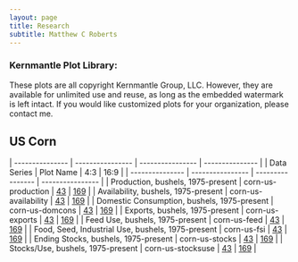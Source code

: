 ```yaml
---
layout: page
title: Research
subtitle: Matthew C Roberts
---
```


### Kernmantle Plot Library:

These plots are all copyright Kernmantle Group, LLC. However, they are available for unlimited use and reuse, as long as the embedded watermark is left intact. If you would like customized plots for your organization, please contact me.


## US Corn
| ---------------                                     | ----------------     | ---------------- | ---------------  |
| Data Series                                         | Plot Name            | 4:3              |  16:9            |
| ---------------                                     | ----------------     | ---------------- | ---------------- |
| Production, bushels, 1975-present                   | corn-us-production   | [43](../img/plots/corn-us-production-43.png) | [169](../img/plots/corn-us-production-169.png) |
| Availability, bushels, 1975-present                 | corn-us-availability | [43](../img/plots/corn-us-availability-43.png) | [169](../img/plots/corn-us-availability-169.png) |
| Domestic Consumption, bushels, 1975-present         | corn-us-domcons      | [43](../img/plots/corn-us-domcons-43.png) | [169](../img/plots/corn-us-domcons-169.png) |
| Exports, bushels, 1975-present                      | corn-us-exports      | [43](../img/plots/corn-us-exports-43.png) | [169](../img/plots/corn-us-exports-169.png) |
| Feed Use, bushels, 1975-present                     | corn-us-feed         | [43](../img/plots/corn-us-feed-43.png) | [169](../img/plots/corn-us-feed-169.png) |
| Food, Seed, Industrial Use, bushels, 1975-present   | corn-us-fsi          | [43](../img/plots/corn-us-fsi-43.png) | [169](../img/plots/corn-us-fsi-169.png) |
| Ending Stocks, bushels, 1975-present                | corn-us-stocks       | [43](../img/plots/corn-us-stocks-43.png) | [169](../img/plots/corn-us-stocks-169.png) |
| Stocks/Use, bushels, 1975-present                   | corn-us-stocksuse    | [43](../img/plots/corn-us-stocksuse-43.png) | [169](../img/plots/corn-us-stocksuse-169.png) |



